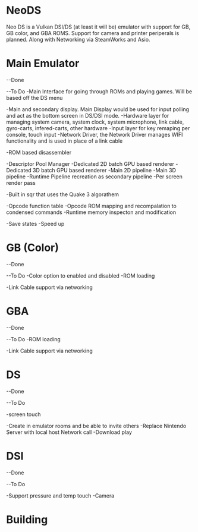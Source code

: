 # NeoDS
Neo DS is a Vulkan DSI/DS (at least it will be) emulator with support for GB, GB color, and GBA ROMS. Support for camera and printer periperals is planned. Along with Networking via SteamWorks and Asio.

# Main Emulator

--Done <br>

--To Do
  -Main Interface for going through ROMs and playing games. Will be based off the DS menu

  -Main and secondary display. Main Display would be used for input polling and act as the bottom screen in DS/DSI mode.
  -Hardware layer for managing system camera, system clock, system microphone, link cable, gyro-carts, infered-carts, other hardware
  -Input layer for key remaping per console, touch input
  -Network Driver, the Network Driver manages WIFI functionality and is used in place of a link cable
  
  -ROM based disassembler
  
  -Descriptor Pool Manager
  -Dedicated 2D batch GPU based renderer
  -Dedicated 3D batch GPU based renderer
  -Main 2D pipeline
  -Main 3D pipeline
  -Runtime Pipeline recreation as secondary pipeline
  -Per screen render pass
  
  -Built in sqr that uses the Quake 3 algorathem
  
  -Opcode function table
  -Opcode ROM mapping and recompalation to condensed commands
  -Runtime memory inspecton and modification

  -Save states
  -Speed up

# GB (Color)

--Done

--To Do
  -Color option to enabled and disabled
  -ROM loading

  -Link Cable support via networking

# GBA

--Done

--To Do
  -ROM loading

  -Link Cable support via networking


# DS

--Done

--To Do

  -screen touch

  -Create in emulator rooms and be able to invite others
  -Replace Nintendo Server with local host Network call
  -Download play

# DSI

--Done

--To Do

-Support pressure and temp touch
-Camera

# Building
